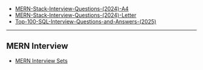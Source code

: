 - [MERN-Stack-Interview-Questions-(2024)-A4](./MERN-Stack-Interview-Questions-(2024)-A4.pdf)
- [MERN-Stack-Interview-Questions-(2024)-Letter](./MERN-Stack-Interview-Questions-(2024)-Letter.pdf)
- [Top-100-SQL-Interview-Questions-and-Answers-(2025)](./Top-100-SQL-Interview-Questions-and-Answers-(2025).pdf)

---

## MERN Interview
- [MERN Interview Sets](https://anikadhikari7.github.io/mern-interview-sets-pdf/)
